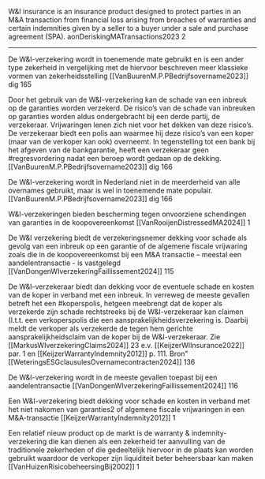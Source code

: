 W&I insurance is an insurance product designed to  protect parties in an M&A transaction from financial  loss arising from breaches of warranties and certain  indemnities given by a seller to a buyer under a sale and  purchase agreement (SPA). aonDeriskingMATransactions2023 2

---


De W&I-verzekering wordt in toenemende mate gebruikt en is een ander type zekerheid in vergelijking met de hiervoor beschreven meer klassieke vormen van zekerheidsstelling [[VanBuurenM.P.PBedrijfsovername2023]] dig 165

Door het gebruik van de W&I-verzekering kan de schade van een inbreuk op de garanties worden verzekerd. De risico’s van de schade van inbreuken op garanties worden aldus ondergebracht bij een derde partij, de verzekeraar. Vrijwaringen lenen zich niet voor het dekken van deze risico’s. De verzekeraar biedt een polis aan waarmee hij deze risico’s van een koper (maar van de verkoper kan ook) overneemt. In tegenstelling tot een bank bij het afgeven van de bankgarantie, heeft een verzekeraar geen #regresvordering nadat een beroep wordt gedaan op de dekking. [[VanBuurenM.P.PBedrijfsovername2023]] dig 166

De W&I-verzekering wordt in Nederland niet in de meerderheid van alle overnames gebruikt, maar is wel in toenemende mate populair.  [[VanBuurenM.P.PBedrijfsovername2023]] dig 166

W&I-verzekeringen bieden bescherming tegen onvoorziene schendingen van garanties in de koopovereenkomst [[VanRooijenDistressedMA2024]] 1

De W&I verzekering biedt de verzekeringsnemer dekking voor schade als gevolg van een inbreuk op een garantie of de algemene fiscale vrijwaring zoals die in de koopovereenkomst bij een M&A transactie – meestal een aandelentransactie - is vastgelegd [[VanDongenWIverzekeringFaillissement2024]] 115

De W&I-verzekeraar biedt dan dekking voor de eventuele schade en kosten van de koper in verband met een inbreuk. In verreweg de meeste gevallen betreft het een #koperspolis, hetgeen meebrengt dat de koper als verzekerde zijn schade rechtstreeks bij de W&I-verzekeraar kan claimen (I.t.t. een verkoperspolis die een aansprakelijkheidsverzekering is. Daarbij meldt de verkoper als verzekerde de tegen hem gerichte aansprakelijkheidsclaim van de koper bij de W&I-verzekeraar. Zie [[MarkusWIverzekeringClaims2024]] 23 e.v. [[KeijzerWIInsurance2022]] par. 1 en [[KeijzerWarrantyIndemnity2012]] p. 111. Bron" [[WeteringsESGclausulesOvernamecontracten2024]] 136

De W&I-verzekering wordt in de meeste gevallen toepast bij een aandelentransactie [[VanDongenWIverzekeringFaillissement2024]] 116

Een W&I-verzekering biedt dekking voor schade en kosten in verband met het niet nakomen van garanties2 of algemene fiscale vrijwaringen in een M&A-transactie [[KeijzerWarrantyIndemnity2012]] 1

Een relatief nieuw product op de markt is de warranty & indemnity-verzekering die kan dienen als een zekerheid ter aanvulling van de traditionele zekerheden of die gedeeltelijk hiervoor in de plaats kan worden gebruikt waardoor de verkoper zijn liquiditeit beter beheersbaar kan maken [[VanHuizenRisicobeheersingBij2002]] 1